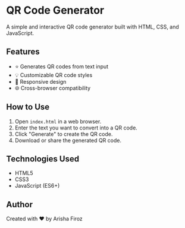 # QR Code Generator

A simple and interactive QR code generator built with HTML, CSS, and JavaScript.

## Features

- ⭐  Generates QR codes from text input
- 💡 Customizable QR code styles
- 📱 Responsive design
- 🌐 Cross-browser compatibility

## How to Use

1. Open `index.html` in a web browser.
2. Enter the text you want to convert into a QR code.
3. Click "Generate" to create the QR code.
4. Download or share the generated QR code.

## Technologies Used

- HTML5
- CSS3
- JavaScript (ES6+)

## Author

Created with ❤️ by Arisha Firoz